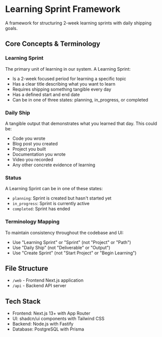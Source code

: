 # Learning Sprint Framework

A framework for structuring 2-week learning sprints with daily shipping goals.

## Core Concepts & Terminology

### Learning Sprint
The primary unit of learning in our system. A Learning Sprint:
- Is a 2-week focused period for learning a specific topic
- Has a clear title describing what you want to learn
- Requires shipping something tangible every day
- Has a defined start and end date
- Can be in one of three states: planning, in_progress, or completed

### Daily Ship
A tangible output that demonstrates what you learned that day. This could be:
- Code you wrote
- Blog post you created
- Project you built
- Documentation you wrote
- Video you recorded
- Any other concrete evidence of learning

### Status
A Learning Sprint can be in one of these states:
- `planning`: Sprint is created but hasn't started yet
- `in_progress`: Sprint is currently active
- `completed`: Sprint has ended

### Terminology Mapping
To maintain consistency throughout the codebase and UI:
- Use "Learning Sprint" or "Sprint" (not "Project" or "Path")
- Use "Daily Ship" (not "Deliverable" or "Output")
- Use "Create Sprint" (not "Start Project" or "Begin Learning")

## File Structure
- `/web` - Frontend Next.js application
- `/api` - Backend API server

## Tech Stack
- Frontend: Next.js 13+ with App Router
- UI: shadcn/ui components with Tailwind CSS
- Backend: Node.js with Fastify
- Database: PostgreSQL with Prisma 